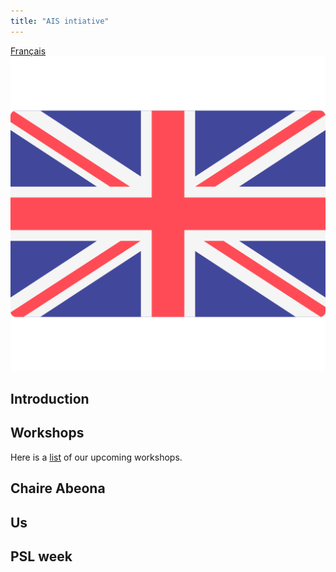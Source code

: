 ```yaml
---
title: "AIS intiative"
---
```

[Français](../index.md) ![fr][fr]

## Introduction

## Workshops
Here is a [list](workshops.md) of our upcoming workshops.

## Chaire Abeona

## Us

## PSL week


[fr]: assets/uk.png "Britain"
